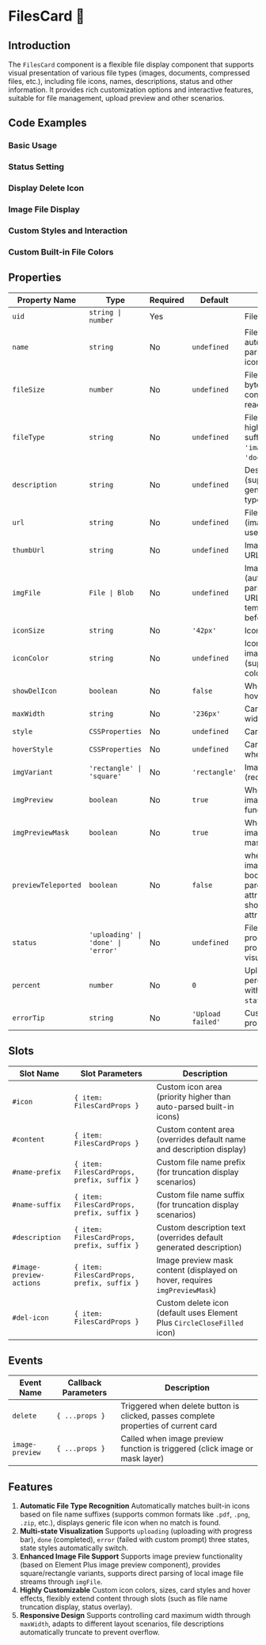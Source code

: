# FilesCard 📇

## Introduction

The `FilesCard` component is a flexible file display component that supports visual presentation of various file types (images, documents, compressed files, etc.), including file icons, names, descriptions, status and other information. It provides rich customization options and interactive features, suitable for file management, upload preview and other scenarios.

## Code Examples

### Basic Usage

<demo src="./demos/base.vue"></demo>

### Status Setting

<demo src="./demos/status.vue"></demo>

### Display Delete Icon

<demo src="./demos/delete-icon.vue"></demo>

### Image File Display

<demo src="./demos/image-preview.vue"></demo>

### Custom Styles and Interaction

<demo src="./demos/custom-style.vue"></demo>

### Custom Built-in File Colors

<demo src="./demos/custom-color.vue"></demo>

## Properties

| Property Name       | Type                               | Required | Default           | Description                                                                                                                 |
| ------------------- | ---------------------------------- | -------- | ----------------- | --------------------------------------------------------------------------------------------------------------------------- |
| `uid`               | `string \| number`                 | Yes      |                   | File unique identifier                                                                                                      |
| `name`              | `string`                           | No       | `undefined`       | File name (supports automatic suffix parsing to match icons)                                                                |
| `fileSize`          | `number`                           | No       | `undefined`       | File size (unit: bytes, automatically converted to readable format)                                                         |
| `fileType`          | `string`                           | No       | `undefined`       | File type (priority higher than `name` suffix parsing, e.g. `'image'`, `'document'`)                                        |
| `description`       | `string`                           | No       | `undefined`       | Description text (supports dynamic generation of file type and size info)                                                   |
| `url`               | `string`                           | No       | `undefined`       | File access URL (image files can be used for preview)                                                                       |
| `thumbUrl`          | `string`                           | No       | `undefined`       | Image thumbnail URL                                                                                                         |
| `imgFile`           | `File \| Blob`                     | No       | `undefined`       | Image file stream (automatically parsed as preview URL, only for temporary display before upload)                           |
| `iconSize`          | `string`                           | No       | `'42px'`          | Icon/image size                                                                                                             |
| `iconColor`         | `string`                           | No       | `undefined`       | Icon color for non-image files (supports custom color values)                                                               |
| `showDelIcon`       | `boolean`                          | No       | `false`           | Whether to show hover delete icon                                                                                           |
| `maxWidth`          | `string`                           | No       | `'236px'`         | Card maximum width                                                                                                          |
| `style`             | `CSSProperties`                    | No       | `undefined`       | Card custom styles                                                                                                          |
| `hoverStyle`        | `CSSProperties`                    | No       | `undefined`       | Card custom styles when hovering                                                                                            |
| `imgVariant`        | `'rectangle' \| 'square'`          | No       | `'rectangle'`     | Image card form (rectangle/square)                                                                                          |
| `imgPreview`        | `boolean`                          | No       | `true`            | Whether to enable image preview functionality                                                                               |
| `imgPreviewMask`    | `boolean`                          | No       | `true`            | Whether to show image preview mask overlay                                                                                  |
| `previewTeleported` | `boolean`                          | No       | `false`           | whether to append image-viewer to body. A nested parent element attribute transform should have this attribute set to true. |
| `status`            | `'uploading' \| 'done' \| 'error'` | No       | `undefined`       | File status (controls progress bar, error prompts and other visual feedback)                                                |
| `percent`           | `number`                           | No       | `0`               | Upload progress percentage (used with `status="uploading"`)                                                                 |
| `errorTip`          | `string`                           | No       | `'Upload failed'` | Custom error status prompt text                                                                                             |

## Slots

| Slot Name                | Slot Parameters                            | Description                                                                |
| ------------------------ | ------------------------------------------ | -------------------------------------------------------------------------- |
| `#icon`                  | `{ item: FilesCardProps }`                 | Custom icon area (priority higher than auto-parsed built-in icons)         |
| `#content`               | `{ item: FilesCardProps }`                 | Custom content area (overrides default name and description display)       |
| `#name-prefix`           | `{ item: FilesCardProps, prefix, suffix }` | Custom file name prefix (for truncation display scenarios)                 |
| `#name-suffix`           | `{ item: FilesCardProps, prefix, suffix }` | Custom file name suffix (for truncation display scenarios)                 |
| `#description`           | `{ item: FilesCardProps, prefix, suffix }` | Custom description text (overrides default generated description)          |
| `#image-preview-actions` | `{ item: FilesCardProps, prefix, suffix }` | Image preview mask content (displayed on hover, requires `imgPreviewMask`) |
| `#del-icon`              | `{ item: FilesCardProps }`                 | Custom delete icon (default uses Element Plus `CircleCloseFilled` icon)    |

## Events

| Event Name      | Callback Parameters | Description                                                                         |
| --------------- | ------------------- | ----------------------------------------------------------------------------------- |
| `delete`        | `{ ...props }`      | Triggered when delete button is clicked, passes complete properties of current card |
| `image-preview` | `{ ...props }`      | Called when image preview function is triggered (click image or mask layer)         |

## Features

1. **Automatic File Type Recognition** Automatically matches built-in icons based on file name suffixes (supports common formats like `.pdf`, `.png`, `.zip`, etc.), displays generic file icon when no match is found.
2. **Multi-state Visualization** Supports `uploading` (uploading with progress bar), `done` (completed), `error` (failed with custom prompt) three states, state styles automatically switch.
3. **Enhanced Image File Support** Supports image preview functionality (based on Element Plus image preview component), provides square/rectangle variants, supports direct parsing of local image file streams through `imgFile`.
4. **Highly Customizable** Custom icon colors, sizes, card styles and hover effects, flexibly extend content through slots (such as file name truncation display, status overlay).
5. **Responsive Design** Supports controlling card maximum width through `maxWidth`, adapts to different layout scenarios, file descriptions automatically truncate to prevent overflow.
